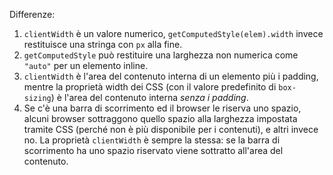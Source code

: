 Differenze:

1. `clientWidth` è un valore numerico, `getComputedStyle(elem).width` invece restituisce una stringa con `px` alla fine.
2. `getComputedStyle` può restituire una larghezza non numerica come `"auto"` per un elemento inline.
3. `clientWidth` è l'area del contenuto interna di un elemento più i padding, mentre la proprietà width dei CSS (con il valore predefinito di `box-sizing`) è l'area del contenuto interna *senza i padding*.
4. Se c'è una barra di scorrimento ed il browser le riserva uno spazio, alcuni browser sottraggono quello spazio alla larghezza impostata tramite CSS (perché non è più disponibile per i contenuti), e altri invece no. La proprietà `clientWidth` è sempre la stessa: se la barra di scorrimento ha uno spazio riservato viene sottratto all'area del contenuto.
